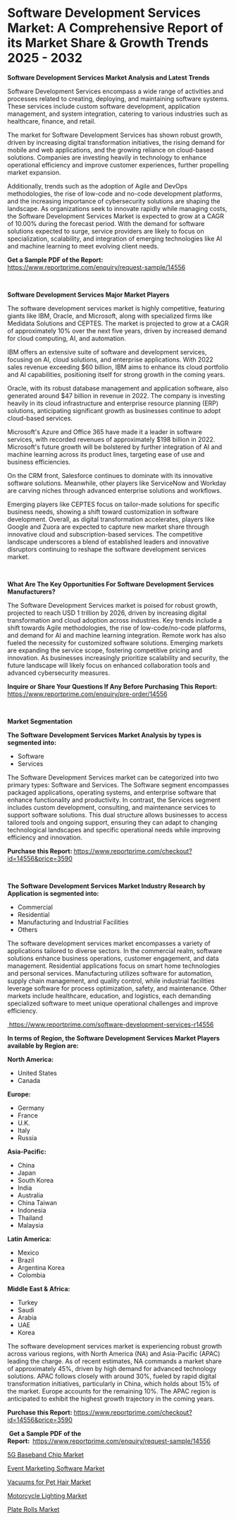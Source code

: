 <p><h1>Software Development Services Market: A Comprehensive Report of its Market Share & Growth Trends 2025 - 2032</h1></p><p><strong>Software Development Services Market Analysis and Latest Trends</strong></p>
<p><p>Software Development Services encompass a wide range of activities and processes related to creating, deploying, and maintaining software systems. These services include custom software development, application management, and system integration, catering to various industries such as healthcare, finance, and retail. </p><p>The market for Software Development Services has shown robust growth, driven by increasing digital transformation initiatives, the rising demand for mobile and web applications, and the growing reliance on cloud-based solutions. Companies are investing heavily in technology to enhance operational efficiency and improve customer experiences, further propelling market expansion. </p><p>Additionally, trends such as the adoption of Agile and DevOps methodologies, the rise of low-code and no-code development platforms, and the increasing importance of cybersecurity solutions are shaping the landscape. As organizations seek to innovate rapidly while managing costs, the Software Development Services Market is expected to grow at a CAGR of 10.00% during the forecast period. With the demand for software solutions expected to surge, service providers are likely to focus on specialization, scalability, and integration of emerging technologies like AI and machine learning to meet evolving client needs.</p></p>
<p><strong>Get a Sample PDF of the Report:&nbsp;</strong> <a href="https://www.reportprime.com/enquiry/request-sample/14556?utm_campaign=1899&utm_medium=2&utm_source=Github&utm_content=ia&utm_term=20032025&utm_id=software-development-services">https://www.reportprime.com/enquiry/request-sample/14556</a></p>
<p>&nbsp;</p>
<p><strong>Software Development Services Major Market Players</strong></p>
<p><p>The software development services market is highly competitive, featuring giants like IBM, Oracle, and Microsoft, along with specialized firms like Medidata Solutions and CEPTES. The market is projected to grow at a CAGR of approximately 10% over the next five years, driven by increased demand for cloud computing, AI, and automation.</p><p>IBM offers an extensive suite of software and development services, focusing on AI, cloud solutions, and enterprise applications. With 2022 sales revenue exceeding $60 billion, IBM aims to enhance its cloud portfolio and AI capabilities, positioning itself for strong growth in the coming years.</p><p>Oracle, with its robust database management and application software, also generated around $47 billion in revenue in 2022. The company is investing heavily in its cloud infrastructure and enterprise resource planning (ERP) solutions, anticipating significant growth as businesses continue to adopt cloud-based services.</p><p>Microsoft's Azure and Office 365 have made it a leader in software services, with recorded revenues of approximately $198 billion in 2022. Microsoft's future growth will be bolstered by further integration of AI and machine learning across its product lines, targeting ease of use and business efficiencies.</p><p>On the CRM front, Salesforce continues to dominate with its innovative software solutions. Meanwhile, other players like ServiceNow and Workday are carving niches through advanced enterprise solutions and workflows.</p><p>Emerging players like CEPTES focus on tailor-made solutions for specific business needs, showing a shift toward customization in software development. Overall, as digital transformation accelerates, players like Google and Zuora are expected to capture new market share through innovative cloud and subscription-based services. The competitive landscape underscores a blend of established leaders and innovative disruptors continuing to reshape the software development services market.</p></p>
<p>&nbsp;</p>
<p><strong>What Are The Key Opportunities For Software Development Services Manufacturers?</strong></p>
<p><p>The Software Development Services market is poised for robust growth, projected to reach USD 1 trillion by 2026, driven by increasing digital transformation and cloud adoption across industries. Key trends include a shift towards Agile methodologies, the rise of low-code/no-code platforms, and demand for AI and machine learning integration. Remote work has also fueled the necessity for customized software solutions. Emerging markets are expanding the service scope, fostering competitive pricing and innovation. As businesses increasingly prioritize scalability and security, the future landscape will likely focus on enhanced collaboration tools and advanced cybersecurity measures.</p></p>
<p><strong>Inquire or Share Your Questions If Any Before Purchasing This Report:</strong> <a href="https://www.reportprime.com/enquiry/pre-order/14556?utm_campaign=1899&utm_medium=2&utm_source=Github&utm_content=ia&utm_term=20032025&utm_id=software-development-services">https://www.reportprime.com/enquiry/pre-order/14556</a></p>
<p>&nbsp;</p>
<p><strong>Market Segmentation</strong></p>
<p><strong>The Software Development Services Market Analysis by types is segmented into:</strong></p>
<p><ul><li>Software</li><li>Services</li></ul></p>
<p><p>The Software Development Services market can be categorized into two primary types: Software and Services. The Software segment encompasses packaged applications, operating systems, and enterprise software that enhance functionality and productivity. In contrast, the Services segment includes custom development, consulting, and maintenance services to support software solutions. This dual structure allows businesses to access tailored tools and ongoing support, ensuring they can adapt to changing technological landscapes and specific operational needs while improving efficiency and innovation.</p></p>
<p><strong>Purchase this Report:&nbsp;</strong><a href="https://www.reportprime.com/checkout?id=14556&price=3590&utm_campaign=1899&utm_medium=2&utm_source=Github&utm_content=ia&utm_term=20032025&utm_id=software-development-services">https://www.reportprime.com/checkout?id=14556&price=3590</a></p>
<p>&nbsp;</p>
<p><strong>The Software Development Services Market Industry Research by Application is segmented into:</strong></p>
<p><ul><li>Commercial</li><li>Residential</li><li>Manufacturing and Industrial Facilities</li><li>Others</li></ul></p>
<p><p>The software development services market encompasses a variety of applications tailored to diverse sectors. In the commercial realm, software solutions enhance business operations, customer engagement, and data management. Residential applications focus on smart home technologies and personal services. Manufacturing utilizes software for automation, supply chain management, and quality control, while industrial facilities leverage software for process optimization, safety, and maintenance. Other markets include healthcare, education, and logistics, each demanding specialized software to meet unique operational challenges and improve efficiency.</p></p>
<p><a href="https://www.reportprime.com/software-development-services-r14556?utm_campaign=1899&utm_medium=2&utm_source=Github&utm_content=ia&utm_term=20032025&utm_id=software-development-services">&nbsp;https://www.reportprime.com/software-development-services-r14556</a></p>
<p><strong>In terms of Region, the Software Development Services Market Players available by Region are:</strong></p>
<p>
    <p> <strong> North America: </strong>
        <ul>
            <li>United States</li>
            <li>Canada</li>
        </ul>
        </p> 
    <p> <strong> Europe: </strong>
        <ul>
            <li>Germany</li>
            <li>France</li>
            <li>U.K.</li>
            <li>Italy</li>
            <li>Russia</li>
        </ul>
        </p> 
    <p> <strong> Asia-Pacific: </strong>
        <ul>
            <li>China</li>
            <li>Japan</li>
            <li>South Korea</li>
            <li>India</li>
            <li>Australia</li>
            <li>China Taiwan</li>
            <li>Indonesia</li>
            <li>Thailand</li>
            <li>Malaysia</li>
        </ul>
        </p> 
    <p> <strong> Latin America: </strong>
        <ul>
            <li>Mexico</li>
            <li>Brazil</li>
            <li>Argentina Korea</li>
            <li>Colombia</li>
        </ul>
        </p> 
    <p> <strong> Middle East & Africa: </strong>
        <ul>
            <li>Turkey</li>
            <li>Saudi</li>
            <li>Arabia</li>
            <li>UAE</li>
            <li>Korea</li>
        </ul>
    </p>
    </p>
<p><p>The software development services market is experiencing robust growth across various regions, with North America (NA) and Asia-Pacific (APAC) leading the charge. As of recent estimates, NA commands a market share of approximately 45%, driven by high demand for advanced technology solutions. APAC follows closely with around 30%, fueled by rapid digital transformation initiatives, particularly in China, which holds about 15% of the market. Europe accounts for the remaining 10%. The APAC region is anticipated to exhibit the highest growth trajectory in the coming years.</p></p>
<p><strong>Purchase this Report: </strong><a href="https://www.reportprime.com/checkout?id=14556&price=3590&utm_campaign=1899&utm_medium=2&utm_source=Github&utm_content=ia&utm_term=20032025&utm_id=software-development-services">https://www.reportprime.com/checkout?id=14556&price=3590</a></p>
<p>&nbsp;<strong>Get a Sample PDF of the Report:&nbsp;&nbsp;</strong><a href="https://www.reportprime.com/enquiry/request-sample/14556?utm_campaign=1899&utm_medium=2&utm_source=Github&utm_content=ia&utm_term=20032025&utm_id=software-development-services">https://www.reportprime.com/enquiry/request-sample/14556</a></p>
<p><strong></strong></p>
<p><p><a href="https://github.com/syskamazucqa/Market-Research-Report-List-1/blob/main/5g-baseband-chip-market.md?utm_campaign=1899&utm_medium=2&utm_source=Github&utm_content=ia&utm_term=20032025&utm_id=software-development-services">5G Baseband Chip Market</a></p><p><a href="https://github.com/cezilfinerv9/Market-Research-Report-List-1/blob/main/event-marketing-software-market.md?utm_campaign=1899&utm_medium=2&utm_source=Github&utm_content=ia&utm_term=20032025&utm_id=software-development-services">Event Marketing Software Market</a></p><p><a href="https://www.linkedin.com/pulse/vacuums-pet-hair-market-analysis-report-provides-future-gs2zf?utm_campaign=1899&utm_medium=2&utm_source=Github&utm_content=ia&utm_term=20032025&utm_id=software-development-services">Vacuums for Pet Hair Market</a></p><p><a href="https://www.linkedin.com/pulse/revenue-analysis-demand-forecast-motorcycle-lighting-59-cagr-kmknf?utm_campaign=1899&utm_medium=2&utm_source=Github&utm_content=ia&utm_term=20032025&utm_id=software-development-services">Motorcycle Lighting Market</a></p><p><a href="https://www.linkedin.com/pulse/plate-rolls-market-size-share-analysis-growth-trends-ecpgf?utm_campaign=1899&utm_medium=2&utm_source=Github&utm_content=ia&utm_term=20032025&utm_id=software-development-services">Plate Rolls Market</a></p></p>